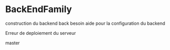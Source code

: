 # BackEndFamily
construction du backend
 back
besoin aide pour la configuration du backend

Erreur de deploiement du serveur

master
